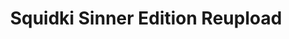 ---
slug: squidki-sinner-edition-reupload
title: Squidki Sinner Edition Reupload
description: "Squidki Sinner Edition Reupload is an exciting online game. Play for free directly in your browser!"
icon: /images/new_mods/Sprunki Sinner Edition Reupload.png
url: https://wowtbc.net/sprunkin/sprunki-sinner-reupload/index.html
previewImage: /images/new_mods/Sprunki Sinner Edition Reupload.png
type: new mods

# SEO配置
seo:
  title: "Squidki Sinner Edition Reupload - Play Free Online Game | Fun Browser Games"
  description: "Squidki Sinner Edition Reupload - Play this fun online game for free in your browser. No download required!"
  ogImage: "/images/new_mods/Sprunki Sinner Edition Reupload.png"
  keywords: "squidki-sinner-edition-reupload, online game, browser game, free game, new mods game, play online"

videoUrls:
  - https://www.youtube.com/embed/example1
  - https://www.youtube.com/embed/example2

whyPlay:
  title: "Why Play Squidki Sinner Edition Reupload?"
  items:
    - "Immersive Gameplay: Squidki Sinner Edition Reupload offers an engaging and immersive gaming experience that will keep you entertained for hours"
    - "Challenging Levels: Test your skills with increasingly difficult challenges and obstacles"
    - "Beautiful Graphics: Enjoy stunning visuals and smooth animations that bring the game world to life"
    - "Regular Updates: New content and features are added regularly to keep the game fresh and exciting"
    - "Free to Play: Experience all the fun without spending a penny"
    - "Community Features: Connect with other players, share strategies, and compete for high scores"
    - "Cross-Platform: Play on any device with a web browser, no downloads required"

features:
  title: "Key Features of Squidki Sinner Edition Reupload"
  image: "/images/new_mods/Sprunki Sinner Edition Reupload.png"
  items:
    - "Intuitive Controls: Easy to learn controls make Squidki Sinner Edition Reupload accessible for players of all skill levels"
    - "Multiple Game Modes: Enjoy various gameplay options that provide different challenges and experiences"
    - "Character Customization: Personalize your gaming experience with unique characters and items"
    - "Achievement System: Complete special tasks to earn rewards and recognition"
    - "Leaderboards: Compete with players worldwide and see who can achieve the highest scores"

characteristics:
  title: "Game Characteristics"
  image: "/images/new_mods/Sprunki Sinner Edition Reupload.png"
  items:
    - "Genre: New mods game with elements of strategy and skill"
    - "Difficulty: Suitable for both casual gamers and those seeking a challenge"
    - "Play Time: Quick sessions or extended gameplay, depending on your preference"
    - "Art Style: Vibrant and engaging visuals that enhance the gaming experience"
    - "Sound Design: Immersive audio that complements the gameplay perfectly"

info: "Squidki Sinner Edition Reupload is an exciting online game that offers players a unique and engaging gaming experience. With its intuitive controls, stunning visuals, and challenging gameplay, Squidki Sinner Edition Reupload provides hours of entertainment for players of all ages and skill levels. Whether you're looking for a quick gaming session during a break or an extended play session, Squidki Sinner Edition Reupload delivers an immersive experience that will keep you coming back for more. The game features multiple levels of increasing difficulty, ensuring that players are constantly challenged as they progress. With regular updates adding new content and features, Squidki Sinner Edition Reupload remains fresh and exciting, providing endless entertainment options for its growing community of players."

howToPlayIntro: "Welcome to Squidki Sinner Edition Reupload! This guide will walk you through the basics and help you master the game. Whether you're a beginner or looking to improve your skills, these tips and instructions will enhance your gaming experience."

howToPlaySteps:
  - title: "Getting Started"
    description: "Begin your Squidki Sinner Edition Reupload adventure by familiarizing yourself with the controls. Use your keyboard or mouse to navigate through the game interface. The tutorial will guide you through the basic mechanics and help you understand the objectives."
  - title: "Understanding the Objectives"
    description: "In Squidki Sinner Edition Reupload, your main goal is to progress through levels by completing specific objectives. Each level presents unique challenges that require different strategies and approaches."
  - title: "Mastering the Controls"
    description: "Practice using the controls to improve your precision and reaction time. Squidki Sinner Edition Reupload requires quick reflexes and strategic thinking to overcome obstacles and defeat opponents."
  - title: "Utilizing Power-ups"
    description: "Collect power-ups throughout the game to enhance your abilities and overcome difficult challenges. Each power-up offers unique advantages that can be crucial for success."
  - title: "Developing Strategies"
    description: "As you progress in Squidki Sinner Edition Reupload, develop effective strategies for different scenarios. Analyze patterns, anticipate challenges, and adapt your approach to maximize your performance."

faq:
  title: "Frequently Asked Questions about Squidki Sinner Edition Reupload"
  items:
    - question: "Is Squidki Sinner Edition Reupload free to play?"
      answer: "Yes, Squidki Sinner Edition Reupload is completely free to play directly in your web browser. No downloads or purchases are required to enjoy the full game experience."
    - question: "Can I play Squidki Sinner Edition Reupload on mobile devices?"
      answer: "Yes, Squidki Sinner Edition Reupload is optimized for both desktop and mobile play. You can enjoy the game on any device with a web browser and internet connection."
    - question: "Are there any in-game purchases?"
      answer: "While Squidki Sinner Edition Reupload is free to play, there may be optional in-game purchases available for cosmetic items or additional features that don't affect core gameplay."
    - question: "How often is Squidki Sinner Edition Reupload updated?"
      answer: "The developers regularly update Squidki Sinner Edition Reupload with new content, features, and improvements based on player feedback and game performance."
    - question: "Can I play Squidki Sinner Edition Reupload offline?"
      answer: "Currently, Squidki Sinner Edition Reupload requires an internet connection to play as it's a browser-based online game."
    - question: "Is Squidki Sinner Edition Reupload suitable for children?"
      answer: "Yes, Squidki Sinner Edition Reupload is designed to be family-friendly and suitable for players of all ages."
    - question: "How do I report bugs or issues?"
      answer: "If you encounter any problems while playing Squidki Sinner Edition Reupload, you can report them through the game's support page or contact the developers directly through their website."
    - question: "Still Have Questions?"
      answer: "If you have additional questions about Squidki Sinner Edition Reupload that aren't covered in this FAQ, please visit our support center or contact our customer service team for assistance."
---